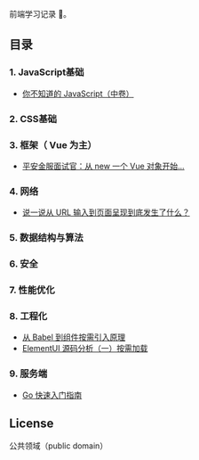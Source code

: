 前端学习记录 📝。

## 目录

### 1. JavaScript基础

* [你不知道的 JavaScript（中卷）](https://github.com/gyx-github/note/issues/5)

### 2. CSS基础

### 3. 框架（ Vue 为主）

* [平安金服面试官：从 new 一个 Vue 对象开始...](https://github.com/gyx-github/note/issues/1)

### 4. 网络

* [说一说从 URL 输入到页面呈现到底发生了什么？](https://github.com/gyx-github/note/issues/3)

### 5. 数据结构与算法

### 6. 安全

### 7. 性能优化

### 8. 工程化

* [从 Babel 到组件按需引入原理](https://github.com/gyx-github/note/issues/2)
* [ElementUI 源码分析（一）按需加载](https://github.com/gyx-github/note/issues/4)

### 9. 服务端

* [Go 快速入门指南](https://github.com/gyx-github/note/issues/6)

## License

公共领域（public domain）
